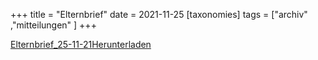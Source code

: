 +++
title = "Elternbrief"
date = 2021-11-25
[taxonomies]
tags = ["archiv" ,"mitteilungen" ]
+++

[Elternbrief\_25-11-21](https://volksschule-partenkirchen.de/wp-content/uploads/Elternbrief_25-11-21.pdf)[Herunterladen](https://volksschule-partenkirchen.de/wp-content/uploads/Elternbrief_25-11-21.pdf)
